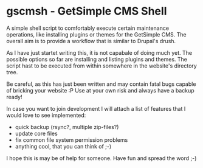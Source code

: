 gscmsh - GetSimple CMS Shell 
============================

A simple shell script to comfortably execute certain maintenance operations, 
like installing plugins or themes for the GetSimple CMS.
The overall aim is to provide a workflow that is similar to Drupal's drush.

As I have just startet writing this, it is not capabale of doing much yet. 
The possible options so far are installing and listing plugins and themes.
The script hast to be executed from within somewhere in the website's directory tree.

Be careful, as this has just been written and may contain fatal bugs capable of bricking your website :P
Use at your own risk and always have a backup ready!


In case you want to join development I will attach a list of features that I would love to see implemented:
- quick backup (rsync?, multiple zip-files?)
- update core files
- fix common file system permission problems
- anything cool, that you can think of ;-)



I hope this is may be of help for someone. 
Have fun and spread the word ;-)
